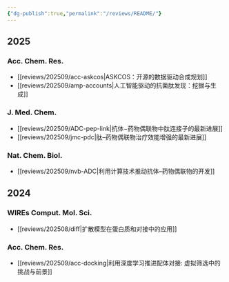 ```yaml
---
{"dg-publish":true,"permalink":"/reviews/README/"}
---
```



## 2025

### Acc. Chem. Res.

- [[reviews/202509/acc-askcos\|ASKCOS：开源的数据驱动合成规划]]
- [[reviews/202509/amp-accounts\|人工智能驱动的抗菌肽发现：挖掘与生成]]

### J. Med. Chem.

- [[reviews/202509/ADC-pep-link\|抗体−药物偶联物中肽连接子的最新进展]]
- [[reviews/202509/jmc-pdc\|肽–药物偶联物治疗效能增强的最新进展]]

### Nat. Chem. Biol.

- [[reviews/202509/nvb-ADC\|利用计算技术推动抗体–药物偶联物的开发]]

## 2024

### WIREs Comput. Mol. Sci.

- [[reviews/202508/diff\|扩散模型在蛋白质和对接中的应用]]

### Acc. Chem. Res.

- [[reviews/202509/acc-docking\|利用深度学习推进配体对接: 虚拟筛选中的挑战与前景]]
